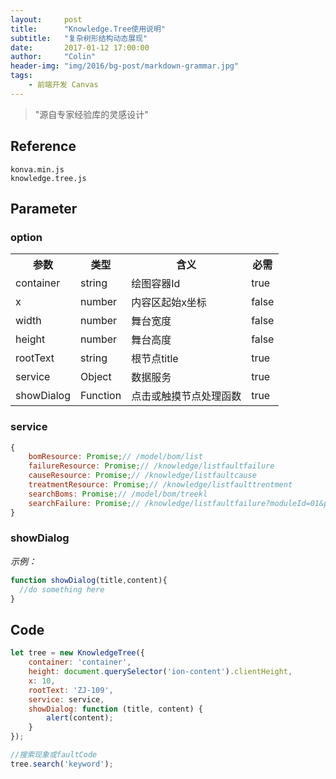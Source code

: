 ```yaml
---
layout:     post
title:      "Knowledge.Tree使用说明"
subtitle:   "复杂树形结构动态展现"
date:       2017-01-12 17:00:00
author:     "Colin"
header-img: "img/2016/bg-post/markdown-grammar.jpg"
tags:
    - 前端开发 Canvas
---
```


> "源自专家经验库的灵感设计"

## Reference

`konva.min.js`<br>
`knowledge.tree.js`

## Parameter

### option

<table>
    <tr>
        <th>参数</th>
        <th>类型</th>
        <th>含义</th>
        <th>必需</th>
    </tr>
    <tr>
        <td>container</td>
        <td>string</td>
        <td>绘图容器Id</td>
        <td>true</td>
    </tr>
    <tr>
        <td>x</td>
        <td>number</td>
        <td>内容区起始x坐标</td>
        <td>false</td>
    </tr>
    <tr>
        <td>width</td>
        <td>number</td>
        <td>舞台宽度</td>
        <td>false</td>
    </tr>
    <tr>
        <td>height</td>
        <td>number</td>
        <td>舞台高度</td>
        <td>false</td>
    </tr>
    <tr>
        <td>rootText</td>
        <td>string</td>
        <td>根节点title</td>
        <td>true</td>
    </tr>
    <tr>
        <td>service</td>
        <td>Object</td>
        <td>数据服务</td>
        <td>true</td>
    </tr>
    <tr>
        <td>showDialog</td>
        <td>Function</td>
        <td>点击或触摸节点处理函数</td>
        <td>true</td>
    </tr>
</table>

### service

``` javascript
{
    bomResource: Promise;// /model/bom/list
    failureResource: Promise;// /knowledge/listfaultfailure
    causeResource: Promise;// /knowledge/listfaultcause
    treatmentResource: Promise;// /knowledge/listfaulttrentment
    searchBoms: Promise;// /model/bom/treekl
    searchFailure: Promise;// /knowledge/listfaultfailure?moduleId=01&partId=10&kw=
}
```

### showDialog
*示例：*

``` javascript
function showDialog(title,content){
  //do something here
}
```

## Code
``` javascript
let tree = new KnowledgeTree({
    container: 'container',
    height: document.querySelector('ion-content').clientHeight,
    x: 10,
    rootText: 'ZJ-109',
    service: service,
    showDialog: function (title, content) {
        alert(content);
    }
});

//搜索现象或faultCode
tree.search('keyword');
```